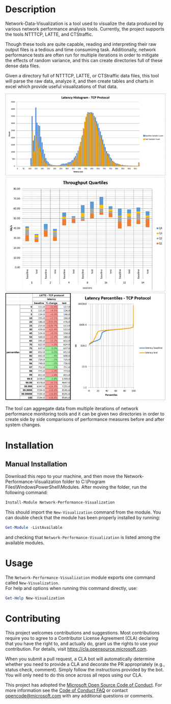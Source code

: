 # Description
Network-Data-Visualization is a tool used to visualize the data produced by various network performance analysis tools. Currently, the project supports the tools NTTTCP, LATTE, and CTStraffic.

Though these tools are quite capable, reading and interpreting their raw output files is a tedious and time consumimg task. Additionally, network performance tests are often run for multiple iterations in order to mitigate the effects of random variance, and this can create directories full of these dense data files.   

Given a directory full of NTTTCP, LATTE, or CTStraffic data files, this tool will parse the raw data, analyze it, and then create tables and charts in excel which provide useful visualizations of that data. 

<img src="/images/latency-histogram.PNG">
<img src="/images/throughput-quartiles.PNG" >
<img src="/images/latency-percentiles.PNG">

The tool can aggregate data from multiple iterations of network performance monitoring tools and it can be given two directories in order to create side by side comparisons of performance measures before and after system changes. 



# Installation
## Manual Installation
Download this repo to your machine, and then move the Network-Performance-Visualization folder to C:\Program Files\WindowsPowerShell\Modules. After moving the folder, run the following command:
```PowerShell
Install-Module Network-Performance-Visualization
```
This should import the `New-Visualization` command from the module. You can double check that the module has been properly installed by running:
```PowerShell
Get-Module -ListAvailable
```
and checking that `Network-Performance-Visualization` is listed among the available modules.
# Usage
The `Network-Performance-Visualization` module exports one command called `New-Visualization`.  
For help and options when running this command directly, use:
```PowerShell
Get-Help New-Visualization
```
# Contributing

This project welcomes contributions and suggestions.  Most contributions require you to agree to a
Contributor License Agreement (CLA) declaring that you have the right to, and actually do, grant us
the rights to use your contribution. For details, visit https://cla.opensource.microsoft.com.

When you submit a pull request, a CLA bot will automatically determine whether you need to provide
a CLA and decorate the PR appropriately (e.g., status check, comment). Simply follow the instructions
provided by the bot. You will only need to do this once across all repos using our CLA.

This project has adopted the [Microsoft Open Source Code of Conduct](https://opensource.microsoft.com/codeofconduct/).
For more information see the [Code of Conduct FAQ](https://opensource.microsoft.com/codeofconduct/faq/) or
contact [opencode@microsoft.com](mailto:opencode@microsoft.com) with any additional questions or comments.
